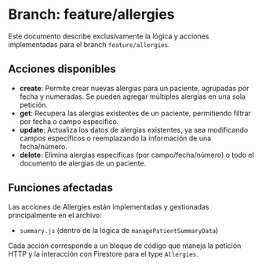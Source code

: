 # Branch: feature/allergies

Este documento describe exclusivamente la lógica y acciones implementadas para el branch `feature/allergies`.

## Acciones disponibles

- **create**: Permite crear nuevas alergias para un paciente, agrupadas por fecha y numeradas. Se pueden agregar múltiples alergias en una sola petición.
- **get**: Recupera las alergias existentes de un paciente, permitiendo filtrar por fecha o campo específico.
- **update**: Actualiza los datos de alergias existentes, ya sea modificando campos específicos o reemplazando la información de una fecha/número.
- **delete**: Elimina alergias específicas (por campo/fecha/número) o todo el documento de alergias de un paciente.

## Funciones afectadas

Las acciones de Allergies están implementadas y gestionadas principalmente en el archivo:
- `summary.js` (dentro de la lógica de `managePatientSummaryData`)

Cada acción corresponde a un bloque de código que maneja la petición HTTP y la interacción con Firestore para el type `Allergies`.
